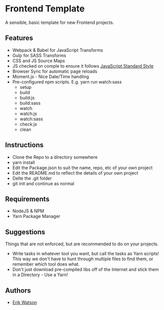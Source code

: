 # Frontend Template

A sensible, basic template for new Frontend projects.


## Features

  + Webpack & Babel for JavaScript Transforms
  + Gulp for SASS Transforms
  + CSS and JS Source Maps
  + JS checked on comple to ensure it follows [JavaScript Standard Style](http://standardjs.com)
  + Browser Sync for automatic page reloads
  + Moment.js - Nice Date/Time handling
  + Pre-configured npm scripts. E.g. yarn run watch:sass
    - setup
    - build
    - build:js
    - build:sass
    - watch
    - watch:js
    - watch:sass
    - check:js
    - clean


## Instructions

  + Clone the Repo to a directory somewhere
  + yarn install
  + Edit the Package.json to suit the name, repo, etc of your own project
  + Edit the README.md to reflect the details of your own project
  + Delte the .git folder
  + git init and continue as normal


## Requirements

  + NodeJS & NPM
  + Yarn Package Manager


## Suggestions

Things that are not enforced, but are recommended to do on your projects.

  + Write tasks in whatever tool you want, but call the tasks as Yarn scripts! This way we don't have to hunt through multiple files to find them, or remember which tool does what.
  + Don't just download pre-compiled libs off of the Internet and stick them in a Directory - Use a Yarn!


## Authors

  + [Erik Watson](http://erikwatson.me)
